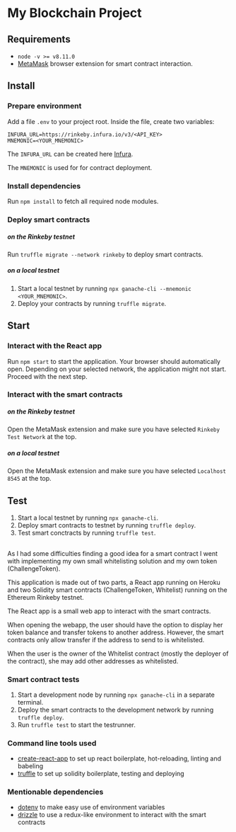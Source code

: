 # My Blockchain Project

## Requirements
- `node -v >= v8.11.0`
- [MetaMask](https://metamask.io/) browser extension for smart contract interaction.

## Install
### Prepare environment
Add a file `.env` to your project root.
Inside the file, create two variables:
```dotenv
INFURA_URL=https://rinkeby.infura.io/v3/<API_KEY>
MNEMONIC=<YOUR_MNEMONIC>
```
The `INFURA_URL` can be created here [Infura](https://infura.io/).

The `MNEMONIC` is used for for contract deployment.

### Install dependencies
Run `npm install` to fetch all required node modules.

### Deploy smart contracts
##### on the Rinkeby testnet
Run `truffle migrate --network rinkeby` to deploy smart contracts.

##### on a local testnet
1. Start a local testnet by running `npx ganache-cli --mnemonic <YOUR_MNEMONIC>`.
2. Deploy your contracts by running `truffle migrate`.

## Start
### Interact with the React app
Run `npm start` to start the application. Your browser should automatically open.
Depending on your selected network, the application might not start.
Proceed with the next step.

### Interact with the smart contracts
##### on the Rinkeby testnet
Open the MetaMask extension and make sure you have selected `Rinkeby Test Network` at the top.

##### on a local testnet
Open the MetaMask extension and make sure you have selected `Localhost 8545` at the top. 

## Test
1. Start a local testnet by running `npx ganache-cli`.
2. Deploy smart contracts to testnet by running `truffle deploy`.
3. Test smart conctracts by running `truffle test`.

##

As I had some difficulties finding a good idea for a smart contract I went with
implementing my own small whitelisting solution and my own token (ChallengeToken).

This application is made out of two parts, a React app running on Heroku 
and two Solidity smart contracts (ChallengeToken, Whitelist) running on the Ethereum Rinkeby testnet.

The React app is a small web app to interact with the smart contracts.

When opening the webapp, the user should have the option to display her token balance
and transfer tokens to another address. However, the smart contracts only allow transfer
if the address to send to is whitelisted.

When the user is the owner of the Whitelist contract (mostly the deployer of the contract),
 she may add other addresses as whitelisted.
 
### Smart contract tests
1. Start a development node by running `npx ganache-cli` in a separate terminal.
2. Deploy the smart contracts to the development network by running `truffle deploy`.
3. Run `truffle test` to start the testrunner.

### Command line tools used
- [create-react-app](https://github.com/facebook/create-react-app) to set up react boilerplate, hot-reloading, linting and babeling
- [truffle](https://github.com/trufflesuite/truffle) to set up solidity boilerplate, testing and deploying

### Mentionable dependencies
- [dotenv](https://github.com/motdotla/dotenv) to make easy use of environment variables
- [drizzle](https://github.com/trufflesuite/drizzle) to use a redux-like environment to interact with the smart contracts
